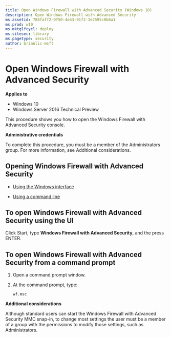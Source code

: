 ```yaml
---
title: Open Windows Firewall with Advanced Security (Windows 10)
description: Open Windows Firewall with Advanced Security
ms.assetid: 788faff2-0f50-4e43-91f2-3e2595c0b6a1
ms.prod: w10
ms.mktglfcycl: deploy
ms.sitesec: library
ms.pagetype: security
author: brianlic-msft
---
```


# Open Windows Firewall with Advanced Security

**Applies to**
-   Windows 10
-   Windows Server 2016 Technical Preview

This procedure shows you how to open the Windows Firewall with Advanced Security console.

**Administrative credentials**

To complete this procedure, you must be a member of the Administrators group. For more information, see Additional considerations.

## Opening Windows Firewall with Advanced Security

-   [Using the Windows interface](#to-open-windows-firewall-with-advanced-security-using-the-ui)

-   [Using a command line](#to-open-windows-firewall-with-advanced-security-from-a-command-prompt)

## To open Windows Firewall with Advanced Security using the UI

Click Start, type **Windows Firewall with Advanced Security**, and the press ENTER.

## To open Windows Firewall with Advanced Security from a command prompt

1.  Open a command prompt window.

2.  At the command prompt, type:

    ``` syntax
    wf.msc
    ```

**Additional considerations**

Although standard users can start the Windows Firewall with Advanced Security MMC snap-in, to change most settings the user must be a member of a group with the permissions to modify those settings, such as Administrators.
